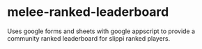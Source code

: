 # melee-ranked-leaderboard
Uses google forms and sheets with google appscript to provide a community ranked leaderboard for slippi ranked players.
